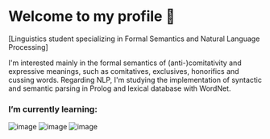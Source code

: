 # Welcome to my profile 🐝

[Linguistics student specializing in Formal Semantics and Natural Language Processing]

I'm interested mainly in the formal semantics of (anti-)comitativity and expressive meanings, such as comitatives, exclusives, honorifics and cussing words. Regarding NLP, I'm studying the implementation of syntactic and semantic parsing in Prolog and lexical database with WordNet.

### I’m currently learning:
![image](https://img.shields.io/badge/C%23-239120?style=for-the-badge&logo=c-sharp&logoColor=white) ![image](https://img.shields.io/badge/Lua-2C2D72?style=for-the-badge&logo=lua&logoColor=white) ![image](https://img.shields.io/badge/r-%23276DC3.svg?style=for-the-badge&logo=r&logoColor=white)
